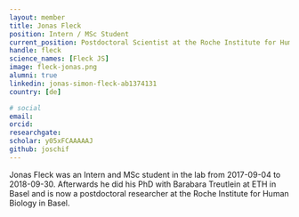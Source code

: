 ```yaml
---
layout: member
title: Jonas Fleck
position: Intern / MSc Student
current_position: Postdoctoral Scientist at the Roche Institute for Human Biology
handle: fleck
science_names: [Fleck JS]
image: fleck-jonas.png
alumni: true
linkedin: jonas-simon-fleck-ab1374131
country: [de]

# social
email:
orcid: 
researchgate: 
scholar: y05xFCAAAAAJ
github: joschif
---
```


Jonas Fleck was an Intern and MSc student in the lab from 2017-09-04 to 2018-09-30. Afterwards he did his PhD with Barabara Treutlein at ETH in Basel and is now a postdoctoral researcher at the Roche Institute for Human Biology in Basel.
